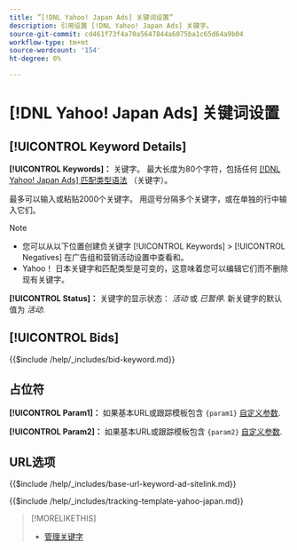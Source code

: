 ```yaml
---
title: ”[!DNL Yahoo! Japan Ads] 关键词设置”
description: 引用设置 [!DNL Yahoo! Japan Ads] 关键字。
source-git-commit: cd461f73f4a70a5647844a6075ba1c65d64a9b04
workflow-type: tm+mt
source-wordcount: '154'
ht-degree: 0%

---
```


# [!DNL Yahoo! Japan Ads] 关键词设置

## [!UICONTROL Keyword Details]

**[!UICONTROL Keywords]：** 关键字。 最大长度为80个字符，包括任何 [[!DNL Yahoo! Japan Ads] 匹配类型语法](https://ads-help.yahoo.co.jp/yahooads/ss/articledetail?lan=en&amp;aid=27) （关键字）。

最多可以输入或粘贴2000个关键字。 用逗号分隔多个关键字，或在单独的行中输入它们。

>[!NOTE]
>
>* 您可以从以下位置创建负关键字 [!UICONTROL Keywords] > [!UICONTROL Negatives] 在广告组和营销活动设置中查看和。
>* Yahoo！ 日本关键字和匹配类型是可变的，这意味着您可以编辑它们而不删除现有关键字。


**[!UICONTROL Status]：** 关键字的显示状态： *活动* 或 *已暂停*. 新关键字的默认值为 *活动*.

## [!UICONTROL Bids]

<!-- **[!UICONTROL Bid]:** -->

{{$include /help/_includes/bid-keyword.md}}

## 占位符

**[!UICONTROL Param1]：** 如果基本URL或跟踪模板包含 `{param1}` [自定义参数](https://help.marketing.yahoo.co.jp/en?p=7195#customp).

**[!UICONTROL Param2]：** 如果基本URL或跟踪模板包含 `{param2}` [自定义参数](https://help.marketing.yahoo.co.jp/en?p=7195#customp).

## URL选项

<!-- **[!UICONTROL Base URl]:** -->

{{$include /help/_includes/base-url-keyword-ad-sitelink.md}}

<!-- **[!UICONTROL Tracking Template]:** -->

{{$include /help/_includes/tracking-template-yahoo-japan.md}}

>[!MORELIKETHIS]
>
>* [管理关键字](/help/search-social-commerce/campaign-management/campaigns/keyword-manage.md)

